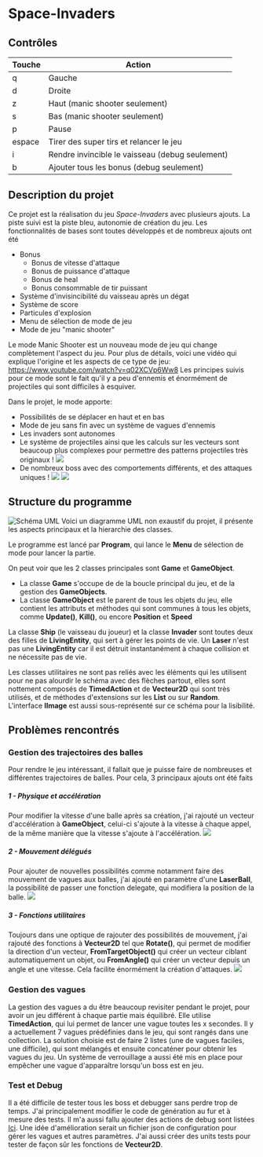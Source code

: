 ﻿# Space-Invaders

## Contrôles
| Touche | Action                                          |
|--------|-------------------------------------------------|
| q      | Gauche                                          |
| d      | Droite                                          |
| z      | Haut (manic shooter seulement)                  |
| s      | Bas (manic shooter seulement)                   |
| p      | Pause                                           |
| espace | Tirer des super tirs et relancer le jeu         |
| i      | Rendre invincible le vaisseau (debug seulement) |
| b      | Ajouter tous les bonus (debug seulement)        |

## Description du projet 
Ce projet est la réalisation du jeu *Space-Invaders* avec plusieurs ajouts.
La piste suivi est la piste bleu, autonomie de création du jeu.
Les fonctionnalités de bases sont toutes développés et de nombreux ajouts ont été 
- Bonus
  * Bonus de vitesse d'attaque
  * Bonus de puissance d'attaque
  * Bonus de heal
  * Bonus consommable de tir puissant
- Système d'invisincibilité du vaisseau après un dégat
- Système de score
- Particules d'explosion
- Menu de sélection de mode de jeu
- Mode de jeu "manic shooter"

Le mode Manic Shooter est un nouveau mode de jeu qui change complètement l'aspect du jeu.
Pour plus de détails, voici une vidéo qui explique l'origine et les aspects de ce type de jeu: https://www.youtube.com/watch?v=q02XCVp6Ww8
Les principes suivis pour ce mode sont le fait qu'il y a peu d'ennemis et énormément de projectiles qui sont difficiles à esquiver.

Dans le projet, le mode apporte:
 - Possibilités de se déplacer en haut et en bas
 - Mode de jeu sans fin avec un système de vagues d'ennemis
 - Les invaders sont autonomes
 - Le système de projectiles ainsi que les calculs sur les vecteurs sont beaucoup plus complexes pour permettre des patterns projectiles très originaux !
 ![](Images/screenBullets.gif)     
 - De nombreux boss avec des comportements différents, et des attaques uniques ! 
 ![](Images/screenSmartBoss.gif)  ![](Images/screenSpammer.gif)

## Structure du programme
![Schéma UML](model.jpg)
Voici un diagramme UML non exaustif du projet, il présente les aspects principaux et la hierarchie des classes.

Le programme est lancé par **Program**, qui lance le **Menu** de sélection de mode pour lancer la partie.

On peut voir que les 2 classes principales sont **Game** et **GameObject**.
- La classe **Game** s'occupe de de la boucle principal du jeu, et de la gestion des **GameObjects**.
- La classe **GameObject** est le parent de tous les objets du jeu, elle contient les attributs et méthodes qui sont communes à tous les objets, comme **Update()**, **Kill()**, ou encore **Position** et **Speed**

La classe **Ship** (le vaisseau du joueur) et la classe **Invader** sont toutes deux des filles de **LivingEntity**, qui sert à gérer les points de vie. Un **Laser** n'est pas une **LivingEntity** car il est détruit instantanément à chaque collision et ne nécessite pas de vie.

Les classes utilitaires ne sont pas reliés avec les éléments qui les utilisent pour ne pas alourdir le schéma avec des flèches partout, elles sont nottement composés de **TimedAction** et de **Vecteur2D** qui sont très utilisés, et de méthodes d'extensions sur les **List** ou sur **Random**.
L'interface **IImage** est aussi sous-représenté sur ce schéma pour la lisibilité.

## Problèmes rencontrés
### Gestion des trajectoires des balles
Pour rendre le jeu intéressant, il fallait que je puisse faire de nombreuses et différentes trajectoires de balles.
Pour cela, 3 principaux ajouts ont été faits
##### 1 - Physique et accélération
Pour modifier la vitesse d'une balle après sa création, j'ai rajouté un vecteur d'accélération à **GameObject**, celui-ci s'ajoute à la vitesse à chaque appel, de la même manière que la vitesse s'ajoute à l'accélération.
![](Images/screenAcceleration.gif)
##### 2 - Mouvement délégués
Pour ajouter de nouvelles possibilités comme notamment faire des mouvement de vagues aux balles, j'ai ajouté en paramètre d'une **LaserBall**, la possibilité de passer une fonction delegate, qui modifiera la position de la balle.
![](Images/screenBound.gif)
##### 3 - Fonctions utilitaires
Toujours dans une optique de rajouter des possibilités de mouvement, j'ai rajouté des fonctions à **Vecteur2D** tel que **Rotate()**, qui permet de modifier la direction d'un vecteur, **FromTargetObject()** qui créer un vecteur ciblant automatiquement un objet, ou **FromAngle()** qui créer un vecteur depuis un angle et une vitesse. Cela facilite énormément la création d'attaques.
![](Images/screenSlowWaves.gif)

### Gestion des vagues
La gestion des vagues a du être beaucoup revisiter pendant le projet, pour avoir un jeu différent à chaque partie mais équilibré. Elle utilise **TimedAction**, qui lui permet de lancer une vague toutes les x secondes. Il y a actuellement 7 vagues prédéfinies dans le jeu, qui sont rangés dans une collection. La solution choisie est de faire 2 listes (une de vagues faciles, une difficile), qui sont mélangés et ensuite concaténer pour obtenir les vagues du jeu.
Un système de verrouillage a aussi été mis en place pour empêcher une vague d'apparaître lorsqu'un boss est en jeu.

### Test et Debug
Il a été difficile de tester tous les boss et debugger sans perdre trop de temps. J'ai principalement modifier le code de génération au fur et à mesure des tests. Il m'a aussi fallu ajouter des actions de debug sont listées [Ici](#contrôles). Une idée d'amélioration serait un fichier json de configuration pour gérer les vagues et autres paramètres.
J'ai aussi créer des units tests pour tester de façon sûr les fonctions de **Vecteur2D**.
